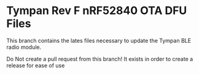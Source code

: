 # Tympan Rev F nRF52840 OTA DFU Files

This branch contains the lates files necessary to update the Tympan BLE radio module.

Do Not create a pull request from this branch! It exists in order to create a release for ease of use
